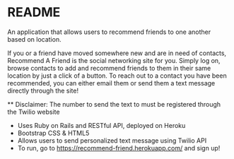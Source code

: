 # README

An application that allows users to recommend friends to one another based on location.

If you or a friend have moved somewhere new and are in need of contacts, Recommend A Friend is the social networking site for you. Simply log on, browse contacts to add and recommend friends to them in their same location by just a click of a button. To reach out to a contact you have been recommended, you can either email them or send them a text message directly through the site!

** Disclaimer: The number to send the text to must be registered through the Twilio website

* Uses Ruby on Rails and RESTful API, deployed on Heroku
* Bootstrap CSS & HTML5
* Allows users to send personalized text message using Twilio API
* To run, go to https://recommend-friend.herokuapp.com/ and sign up!
